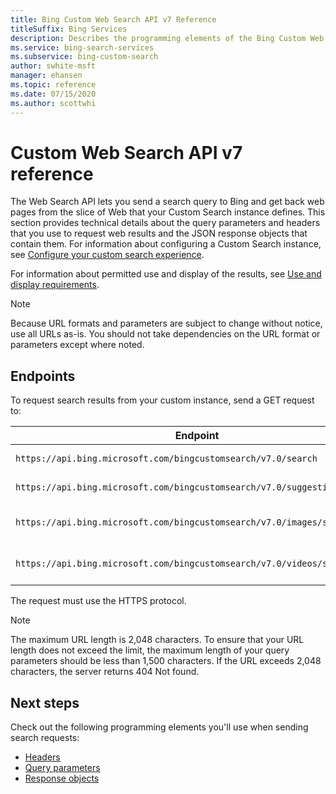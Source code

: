 ```yaml
---
title: Bing Custom Web Search API v7 Reference
titleSuffix: Bing Services
description: Describes the programming elements of the Bing Custom Web Search API.
ms.service: bing-search-services
ms.subservice: bing-custom-search
author: swhite-msft
manager: ehansen
ms.topic: reference
ms.date: 07/15/2020
ms.author: scottwhi
---
```


# Custom Web Search API v7 reference

The Web Search API lets you send a search query to Bing and get back web pages from the slice of Web that your Custom Search instance defines. This section provides technical details about the query parameters and headers that you use to request web results and the JSON response objects that contain them. For information about configuring a Custom Search instance, see [Configure your custom search experience](../overview.md). 
  
For information about permitted use and display of the results, see [Use and display requirements](../../bing-web-search/use-display-requirements.md).

> [!NOTE]
> Because URL formats and parameters are subject to change without notice, use all URLs as-is. You should not take dependencies on the URL format or parameters except where noted.
  
## Endpoints 
 
To request search results from your custom instance, send a GET request to:  
  
|Endpoint|Service
|-|-
|`https://api.bing.microsoft.com/bingcustomsearch/v7.0/search`|Custom Web Search
|`https://api.bing.microsoft.com/bingcustomsearch/v7.0/suggestions/search`|Custom Autosuggest
|`https://api.bing.microsoft.com/bingcustomsearch/v7.0/images/search`|Custom Image Search
|`https://api.bing.microsoft.com/bingcustomsearch/v7.0/videos/search`|Custom Video Search

The request must use the HTTPS protocol. 


> [!NOTE]
> The maximum URL length is 2,048 characters. To ensure that your URL length does not exceed the limit, the maximum length of your query parameters should be less than 1,500 characters. If the URL exceeds 2,048 characters, the server returns 404 Not found.  
  
## Next steps

Check out the following programming elements you'll use when sending search requests:

- [Headers](headers.md)
- [Query parameters](query-parameters.md)
- [Response objects](response-objects.md)
